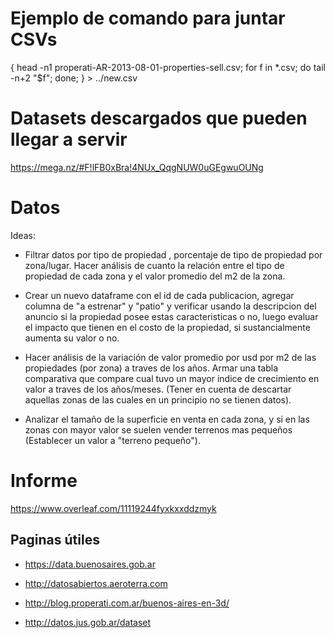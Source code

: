# Ejemplo de comando para juntar CSVs

{ head -n1 properati-AR-2013-08-01-properties-sell.csv; for f in *.csv; do tail -n+2 "$f"; done; } > ../new.csv

# Datasets descargados que pueden llegar a servir

https://mega.nz/#F!lFB0xBra!4NUx_QqgNUW0uGEgwuOUNg

# Datos

Ideas:

* Filtrar datos por tipo de propiedad , porcentaje de tipo de propiedad por zona/lugar. Hacer análisis
de cuanto la relación entre el tipo de propiedad de cada zona y el valor promedio del m2 de la zona.

* Crear un nuevo dataframe con el id de cada publicacion, agregar columna de "a estrenar" y "patio" y verificar
usando la descripcion del anuncio si la propiedad posee estas caracteristicas o no, luego evaluar el impacto
que tienen en el costo de la propiedad, si sustancialmente aumenta su valor o no.

* Hacer análisis de la variación de valor promedio por usd por m2 de las propiedades (por zona) a traves de los años.
Armar una tabla comparativa que compare cual tuvo un mayor indice de crecimiento en valor a traves de los años/meses.
(Tener en cuenta de descartar aquellas zonas de las cuales en un principio no se tienen datos).

* Analizar el tamaño de la superficie en venta en cada zona, y si en las zonas con mayor valor se suelen vender terrenos mas
pequeños (Establecer un valor a "terreno pequeño").

# Informe

https://www.overleaf.com/11119244fyxkxxddzmyk

## Paginas útiles


* https://data.buenosaires.gob.ar

* http://datosabiertos.aeroterra.com

* http://blog.properati.com.ar/buenos-aires-en-3d/

* http://datos.jus.gob.ar/dataset
